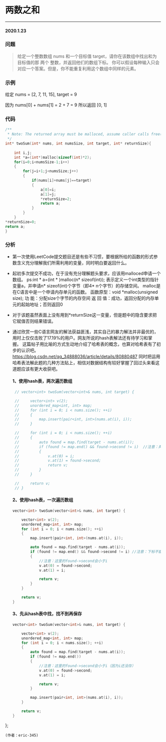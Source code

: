 # 两数之和
***
#### 2020.1.23

### 问题
>给定一个整数数组 nums 和一个目标值 target，请你在该数组中找出和为目标值的那 两个 整数，并返回他们的数组下标。
你可以假设每种输入只会对应一个答案。但是，你不能重复利用这个数组中同样的元素。

### 示例
给定 nums = [2, 7, 11, 15], target = 9

因为 nums[0] + nums[1] = 2 + 7 = 9
所以返回 [0, 1]

### 代码
```c
/**
 * Note: The returned array must be malloced, assume caller calls free().
 */
int* twoSum(int* nums, int numsSize, int target, int* returnSize){
    
    int i,j;
    int *a=(int*)malloc(sizeof(int)*2);
    for(i=0;i<numsSize-1;i++)
    {
        for(j=i+1;j<numsSize;j++)
        {
            if(nums[i]+nums[j]==target)
            {
                a[0]=i;
                a[1]=j;
                *returnSize=2;
                return a;
            }
        }
    }
*returnSize=0;
return a;
}
```

### 分析
 - 第一次使用LeetCode提交题目还是有些不习惯，要根据所给的函数的形式参数含义充分理解我们所需利用的变量，同时明白要返回什么。
 - 起初多次提交不成功，在于没有充分理解题头要求，应该用malloced申请一个数组。
   ps:int * a=(int * )malloc(n* sizeof(int)); 表示定义一个int类型的指针变量a，并申请n* sizeof(int)个字节（即4* n个字节）的存储空间。
   malloc是在C语言中是一个申请内存单元的函数。
   函数原型：void *malloc(unsigned size);
   功       能：分配size个字节的内存空间
   返 回  值：成功，返回分配的内存单元的起始地址；否则返回0
 - 对于该题虽然表面上没有用到*returnSize这一变量，但是题中的隐含要求把它赋值否则结果错误。
 - 通过欣赏一些C语言网友的解法获益匪浅，其实自己的暴力解法并非最优的，用时上仅仅击败了17.19%的用户。网友所说的hash表解法还有待学习和掌握。
   这篇帖子用比喻的方式生动地介绍了哈希表的概念，也算对哈希表有了初步的认识吧。https://blog.csdn.net/qq_34888036/article/details/80880487
   同时把运用哈希表法解此题的几种方法贴上，相信对数据结构有较好掌握了回过头来看这道题应该有更大收获吧。
   
   #### 1、使用hash表，两次遍历数组
   ```c
    // vector<int> twoSum(vector<int>& nums, int target) {

    //     vector<int> v(2);
    //     unordered_map<int, int> map;
    //     for (int i = 0; i < nums.size(); ++i)
    //     {
    //         map.insert(pair<int, int>(nums.at(i), i));
    //     }

    //     for (int i = 0; i < nums.size(); ++i)
    //     {
    //         auto found = map.find(target - nums.at(i));
    //         if (found != map.end() && found->second != i)  //注意：两个元素的下标不能相同  题目：你不能重复利用这个数组中同样的元素。
    //         {
    //             v.at(0) = i;
    //             v.at(1) = found->second;
    //             return v;
    //         }
    //     }

    //     return v;
    // }
    ```

    #### 2、使用hash表，一次遍历数组
    ```c
    vector<int> twoSum(vector<int>& nums, int target) {

        vector<int> v(2);
        unordered_map<int, int> map;
        for (int i = 0; i < nums.size(); ++i)
        {
            map.insert(pair<int, int>(nums.at(i), i));

            auto found = map.find(target - nums.at(i));
            if (found != map.end() && found->second != i) //注意：下标不能相同  题目：你不能重复利用这个数组中同样的元素。
            {
                //注意：这里的found->second会小于i
                v.at(0) = found->second;
                v.at(1) = i;

                return v;
            }
        }

        return v;
    }
    ```

    #### 3、先从hash表中找，找不到再保存
    ```c
    vector<int> twoSum(vector<int>& nums, int target) {

        vector<int> v(2);
        unordered_map<int, int> map;
        for (int i = 0; i < nums.size(); ++i)
        {
            auto found = map.find(target - nums.at(i));
            if (found != map.end())
            {
                //注意：这里的found->second会小于i（因为i还没存）
                v.at(0) = found->second;
                v.at(1) = i;

                return v;
            }

            map.insert(pair<int, int>(nums.at(i), i));
        }

        return v;
    }

};
```
(作者：eric-345)

